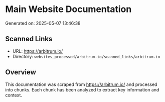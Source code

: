 # Main Website Documentation

Generated on: 2025-05-07 13:46:38

## Scanned Links
- URL: https://arbitrum.io/
- Directory: `websites_processed/arbitrum.io/scanned_links/arbitrum.io`

## Overview

This documentation was scraped from https://arbitrum.io/ and processed into chunks.
Each chunk has been analyzed to extract key information and context.

